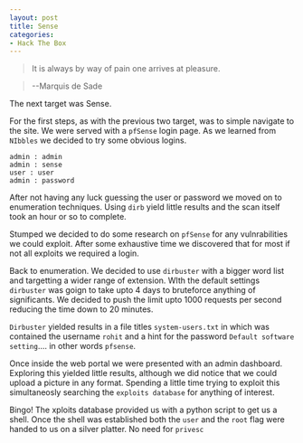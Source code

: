 ```yaml
---
layout: post
title: Sense
categories:
- Hack The Box
---
```


> It is always by way of pain one arrives at pleasure.

>--Marquis de Sade 


The next target was Sense.

For the first steps, as with the previous two target, was to simple navigate to the site. We were served with a `pfSense` login page. As we learned from `NIbbles` we decided to try some obvious logins.

```
admin : admin
admin : sense
user : user
admin : password
```
After not having any luck guessing the user or password we moved on to enumeration techniques. Using `dirb` yield little results and the scan itself took an hour or so to complete. 

Stumped we decided to do some research on `pfSense` for any vulnrabilities we could exploit. After some exhaustive time we discovered that for most if not all exploits we required a login.

Back to enumeration. We decided to use `dirbuster` with a bigger word list and targetting a wider range of extension. WIth the default settings `dirbuster` was goign to take upto 4 days to bruteforce anything of significants. We decided to push the limit upto 1000 requests per second reducing the time down to 20 minutes.

`Dirbuster` yielded results in a file titles `system-users.txt` in which was contained the username `rohit` and a hint for the password `Default software setting`.... in other words `pfsense`.

Once inside the web portal we were presented with an admin dashboard. Exploring this yielded little results, although we did notice that we could upload a picture in any format. Spending a little time trying to exploit this simultaneosly searching the `exploits database` for anything of interest.

Bingo! The xploits database provided us with a python script to get us a shell. Once the shell was established both the `user` and the `root` flag were handed to us on a silver platter. No need for `privesc`
